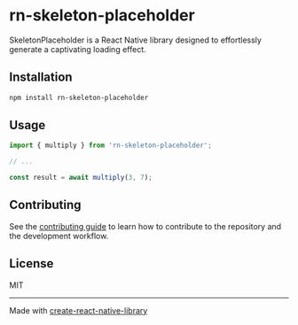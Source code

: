 # rn-skeleton-placeholder

SkeletonPlaceholder is a React Native library designed to effortlessly generate a captivating loading effect.

## Installation

```sh
npm install rn-skeleton-placeholder
```

## Usage

```js
import { multiply } from 'rn-skeleton-placeholder';

// ...

const result = await multiply(3, 7);
```

## Contributing

See the [contributing guide](CONTRIBUTING.md) to learn how to contribute to the repository and the development workflow.

## License

MIT

---

Made with [create-react-native-library](https://github.com/callstack/react-native-builder-bob)
